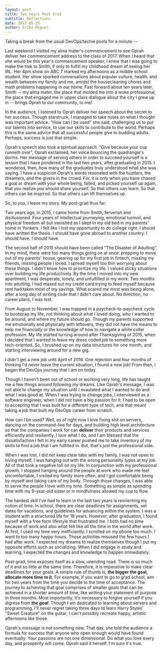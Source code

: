 ```yaml
---
layout: post
title: Two Years Post Grad
subtitle: Reflections 
date: 2017-05-25
author: Erika Miguel
---
```


Taking a break from the usual DevOps/techie posts for a minute -- 

Last weekend I visited my alma mater's commencement to see Oprah deliver her commencement address to the class of 2017. When I heard that she would be this year's commencement speaker, I knew that I was going to make the trek to Smith, if only to fulfill my childhood dream of seeing her IRL. Her 4pm show on ABC 7 marked my afternoons as a middle school student. Her show sparked conversations about popular culture, health, and wealth between my family and me, amidst the housecleaning chores and math problems happening in our home. Fast forward about ten years later, Smith -- my alma mater, the place that molded me into a woke professional, the place that engaged me in upper class dialogue about the city I grew up in -- brings Oprah to our community, to me! 

In the audience, I listened to Oprah deliver her speech about the secret to her success. Though starstruck, I managed to take notes on what I thought was important advice. "How can I be used" she said, challenging us to put our talents into service, to use our skills to contribute to the world. Perhaps this is the same advice that all successful people give to budding adults. Perhaps, success is just that simple.

Oprah's speech also took a spiritual approach. "Give because your cup runneth over", Oprah exclaimed, her voice bouncing the quadrangle's dorms. Her message of serving others in order to succeed yourself is a lesson that I have pondered in the last two years, after graduating in 2015. I wondered, then, how many of the graduates truly understood what she was saying. I have a suspicion Oprah's words resonated with the hustlers, the dreamers, and the givers in the crowd. For, it is only when you have chased a goal or dream with your whole being, failed, and picked yourself up again, that you realize you should share yourself. So that others can learn. So that others can be inspired. So that others can lift themselves up. 

So, to you, I leave my story. My post-grad thus far:

Two years ago, in 2015, I came home from Smith, ferverish and disillusioned. Four years of intellectual journeying, emotional turmoil, and physical freedom all but vanished as I slept in my old bed in my parents' home in Yonkers. I felt like I lost my opportunity to do college right. I should have written the thesis. I should have gone abroad to another country. I should have. I should have. 

The second half of 2015 should have been called "The Disaster of Adulting". In my mind, there were too many things going on at once: prepping to move out of my parents' house, gearing up for my first job in fintech, missing my friends, missing people I loved. I spread myself too thin worrying about these things. I didn't know how to prioritize my life. I valued sticky situations over building my life productively. By the time I moved into my new apartment, I was desperate, lonely, and unfulfilled in my work. Two months into adulting, I had maxed out my credit card trying to feed myself because rent had taken most of my savings. What scared me most was being alone, after a long day of writing code that I didn't care about. No direction, no career plans, I was lost.

From August to November, I was trapped in a paycheck-to-paycheck cycle to bootstrap my life, not thinking about what I loved doing, who I wanted to be around, and where my future should go. Though my parents supported me emotionally and physically with leftovers, they did not have the means to help me financially or the knowledge of how to navigate a white collar profession. My life started turning around after Thanksgiving of 2015, when I decided that I wanted to leave my dress coded job to something more tech-oriented. So, I brushed up on my data structures for one month, and starting interviewing around for a new gig.

I didn't get a new job until April of 2016. One rejection and four months of thinking I'd never leave the current situation, I found a new job! From then, I began the DevOps journey that I am on today.

Though I haven't been out of school or working very long, life has taught me a few things around following my dreams. Like Oprah's message, I was not able to change my situation until I evaulated what I wanted to do and what I was good at. When I was trying to change jobs, I interviewed as a software engineer, when I did not have a big passion for it. I had to be open to accepting that I was built for a different type of tech, and that meant taking a job that built my DevOps career from scratch. 

How can I be used? Well, as of right now I love fixing shit on servers, dancing on the command-line for days, and building high level architecture so that the companies I work for can **deliver** their products and services efficiently and resiliently. I love what I do, and I am blessed that the dissatisfaction I felt in my early career pushed me to take inventory of my skills to find a job that I am fulfilled in. But, that's just the professional side. 

When I was lost, I did not keep clear tabs with my family. I was not open to loving myself. I was hanging out with the wrong personality types at my job. All of that took a negative toll on my life. In conjunction with my professional growth, I stopped hanging around the people at work who made me feel uncomfortable, I visited my family more often, and I got comfortable being by myself and taking care of my body. Through those changes, I was able to serve the people I love with my time. Something as simple as spending time with my 9-year-old sister or in mindfulness allowed my cup to flow. 

The hardest skill I've had to learn in the last two years is reorienting my notion of time. In school, there are clear deadlines for assignments, set dates for vacations, and guidelines for advancing within the system. I was a student with a structured life for 18 years. However, after graduation, I found myself with a free form lifestyle that frustrated me. I both had no time because of work and also what felt like *all* the time in the world after work. At first, I used my time very inefficiently. I scrolled on my phone too much. I went to too many happy-hours. 
Those activities misused the few hours I had after work. I expected my dreams to realize themselves though I put my opposite efforts such as socializing. When I did engage in study and learning, I expected the changes and knowledge to happen immediately. 

Post-grad, time exposes itself as a slow, unending road. There is so much of it and so little at the same time. Therefore, it is imperative to make clear deadlines for your goals. A simple rule of thumb is, **the bigger the goal, allocate more time to it**. For example, if you want to go to grad school, aim for two years from the time you decide to the time of acceptance. The journey to achieving that goal comprises of smaller goals that can be achieved in a shorter amount of time, like writing your statement of purpose in three months. Most importantly, it's necessary to forgive yourself if you digress from ***the goal***. Though I am dedicated to learning about servers and programming, I'll never regret taking three days to learn Harry Styles' "Sweet Creature" on the guitar; I can't possibly recreate happy, artistic afternoons like those.

Oprah's message is not something new. That day, she told the audience a formula for success that anyone who open enough would have found eventually. Your passions are not one dimensional. Do what you love every day, and prosperity will come. Oprah said it herself. I'm sure it's true.
